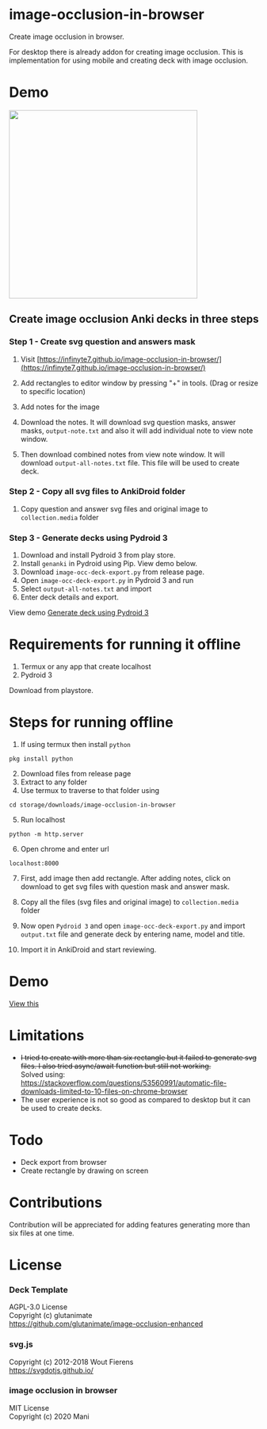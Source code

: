 # image-occlusion-in-browser

Create image occlusion in browser. 

For desktop there is already addon for creating image occlusion. This is implementation for using mobile and creating deck with image occlusion.


# Demo
<img src="demo/demo_create.gif" height="380"></img>

## Create image occlusion Anki decks in three steps

### Step 1 - Create svg question and answers mask 

1. Visit
[https://infinyte7.github.io/image-occlusion-in-browser/](https://infinyte7.github.io/image-occlusion-in-browser/)

2. Add rectangles to editor window by pressing "+" in tools.
(Drag or resize to specific location)

3. Add notes for the image

4. Download the notes. It will download svg question masks, answer masks, ```output-note.txt``` and also it will add individual note to view note window.

5. Then download combined notes from view note window. It will download ```output-all-notes.txt``` file. This file will be used to create deck.

### Step 2 - Copy all svg files to AnkiDroid folder
1. Copy question and answer svg files and original image to ```collection.media``` folder

### Step 3 - Generate decks using Pydroid 3
1. Download and install Pydroid 3 from play store.
2. Install ```genanki``` in Pydroid using Pip. View demo below.
3. Download ```image-occ-deck-export.py``` from release page.
4. Open ```image-occ-deck-export.py``` in Pydroid 3 and run
5. Select ```output-all-notes.txt``` and import 
6. Enter deck details and export.

View demo [Generate deck using Pydroid 3](demo/demo_pydroid_3.gif)

# Requirements for running it offline
1. Termux or any app that create localhost
2. Pydroid 3

Download from playstore.

# Steps for running offline

1. If using termux then install ```python```
```
pkg install python
```
2. Download files from release page
3. Extract to any folder
4. Use termux to traverse to that folder using 

```
cd storage/downloads/image-occlusion-in-browser
```
5. Run localhost

```
python -m http.server
```

6. Open chrome and enter url
```
localhost:8000
```
7. First, add image then add rectangle. After adding notes, click on download to get svg files with question mask and answer mask. 

8. Copy all the files (svg files and original image) to ```collection.media``` folder

9. Now open ```Pydroid 3``` and open ```image-occ-deck-export.py``` and import ```output.txt``` file and generate deck by entering name, model and title.

10. Import it in AnkiDroid and start reviewing.

# Demo
[View this](demo/demo_img_occ.gif)

# Limitations
- <s>I tried to create with more than six rectangle but it failed to generate svg files. I also tried async/await function but still not working.</s> 
<br>Solved using: https://stackoverflow.com/questions/53560991/automatic-file-downloads-limited-to-10-files-on-chrome-browser
- The user experience is not so good as compared to desktop but it can be used to create decks.

# Todo
- Deck export from browser
- Create rectangle by drawing on screen

# Contributions
Contribution will be appreciated for adding features generating more than six files at one time. 

# License
### Deck Template
AGPL-3.0 License
<br>Copyright (c) glutanimate
<br>https://github.com/glutanimate/image-occlusion-enhanced

### svg.js
Copyright (c) 2012-2018 Wout Fierens
<br>https://svgdotjs.github.io/

### image occlusion in browser
MIT License
<br>Copyright (c) 2020 Mani

